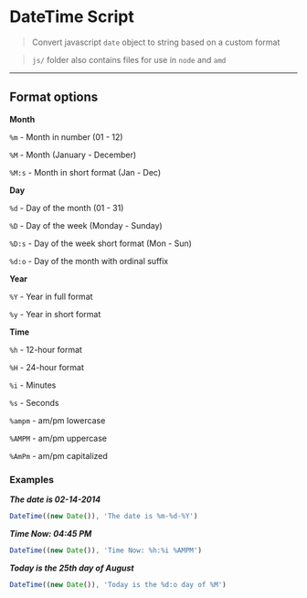# DateTime Script

> Convert javascript `date` object to string based on a custom format

> `js/` folder also contains files for use in `node` and `amd`

---

## Format options

**Month**

`%m` - Month in number (01 - 12)

`%M` - Month (January - December)

`%M:s` - Month in short format (Jan - Dec)

**Day**

`%d` - Day of the month (01 - 31)

`%D` - Day of the week (Monday - Sunday)

`%D:s` - Day of the week short format (Mon - Sun)

`%d:o` - Day of the month with ordinal suffix

**Year**

`%Y` - Year in full format

`%y` - Year in short format

**Time**

`%h` - 12-hour format

`%H` - 24-hour format

`%i` - Minutes

`%s` - Seconds

`%ampm` - am/pm lowercase

`%AMPM` - am/pm uppercase

`%AmPm` - am/pm capitalized

### Examples

_**The date is 02-14-2014**_

```js
DateTime((new Date()), 'The date is %m-%d-%Y')
```

_**Time Now: 04:45 PM**_

```js
DateTime((new Date()), 'Time Now: %h:%i %AMPM')
```

_**Today is the 25th day of August**_

```js
DateTime((new Date()), 'Today is the %d:o day of %M')
```



